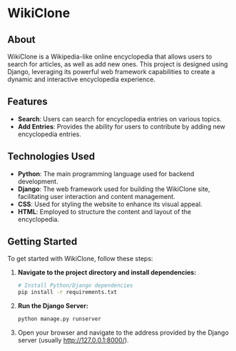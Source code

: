 # WikiClone

## About

WikiClone is a Wikipedia-like online encyclopedia that allows users to search for articles, as well as add new ones. This project is designed using Django, leveraging its powerful web framework capabilities to create a dynamic and interactive encyclopedia experience.

## Features

- **Search**: Users can search for encyclopedia entries on various topics.
- **Add Entries**: Provides the ability for users to contribute by adding new encyclopedia entries.

## Technologies Used

- **Python**: The main programming language used for backend development.
- **Django**: The web framework used for building the WikiClone site, facilitating user interaction and content management.
- **CSS**: Used for styling the website to enhance its visual appeal.
- **HTML**: Employed to structure the content and layout of the encyclopedia.

## Getting Started

To get started with WikiClone, follow these steps:

1. **Navigate to the project directory and install dependencies:**

   ```bash
   # Install Python/Django dependencies
   pip install -r requirements.txt

2. **Run the Django Server:**

   ```bash
   python manage.py runserver

3. Open your browser and navigate to the address provided by the Django server (usually http://127.0.0.1:8000/).

